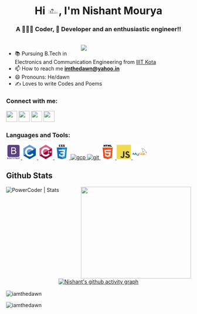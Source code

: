 <h1 align="center">Hi <img src="https://github.com/iamthedawn/content/blob/main/tenor.gif?raw=true" width="30px">, I'm Nishant Mourya</h1>
<h3 align="center">A 👨🏻‍💻 Coder, 🔗 Developer and an enthusiastic engineer!!</h3>
<br>
<img src="https://tenor.com/brXT6.gif" width="300px" align="right">

- 📚 Pursuing B.Tech in Electronics and Communication Engineering from <a href="https://iiitkota.ac.in" target="blank">IIIT Kota</a>
- 📫 How to reach me **imthedawn@yahoo.in**
- 😄 Pronouns: He/dawn
- ✍️ Loves to write Codes and Poems


<h3 align="left">Connect with me:</h3>
<p align="left">
<a href="https://linkedin.com/in/nishant-mourya-217953190" target="blank"><img src="https://img.icons8.com/doodle/48/000000/linkedin--v2.png" height="30" width="30"/></a>
<a href="https://twitter.com/nishhant__" target="blank" ><img src="https://img.icons8.com/doodle/48/000000/twitter--v1.png" height="30" width="30" /></a>
<a href="https://instagram.com/nishhant" target="blank"><img src="https://img.icons8.com/doodle/50/000000/instagram-new.png" height="30" width="30" /></a>
<a href="https://www.facebook.com/its.nishant.maurya" target="blank"><img src="https://img.icons8.com/doodle/50/000000/facebook-new.png" height="30" width="30" /></a>
</p>

<h3 align="left">Languages and Tools:</h3>
<p align="left"> <a href="https://getbootstrap.com" target="_blank"> <img src="https://raw.githubusercontent.com/devicons/devicon/master/icons/bootstrap/bootstrap-plain-wordmark.svg" alt="bootstrap" width="40" height="40"/> </a> <a href="https://www.cprogramming.com/" target="_blank"> <img src="https://raw.githubusercontent.com/devicons/devicon/master/icons/c/c-original.svg" alt="c" width="40" height="40"/> </a> <a href="https://www.w3schools.com/cpp/" target="_blank"> <img src="https://raw.githubusercontent.com/devicons/devicon/master/icons/cplusplus/cplusplus-original.svg" alt="cplusplus" width="40" height="40"/> </a> <a href="https://www.w3schools.com/css/" target="_blank"> <img src="https://raw.githubusercontent.com/devicons/devicon/master/icons/css3/css3-original-wordmark.svg" alt="css3" width="40" height="40"/> </a> <a href="https://cloud.google.com" target="_blank"> <img src="https://www.vectorlogo.zone/logos/google_cloud/google_cloud-icon.svg" alt="gcp" width="40" height="40"/> </a> <a href="https://git-scm.com/" target="_blank"> <img src="https://www.vectorlogo.zone/logos/git-scm/git-scm-icon.svg" alt="git" width="40" height="40"/> </a> <a href="https://www.w3.org/html/" target="_blank"> <img src="https://raw.githubusercontent.com/devicons/devicon/master/icons/html5/html5-original-wordmark.svg" alt="html5" width="40" height="40"/> </a> <a href="https://developer.mozilla.org/en-US/docs/Web/JavaScript" target="_blank"> <img src="https://raw.githubusercontent.com/devicons/devicon/master/icons/javascript/javascript-original.svg" alt="javascript" width="40" height="40"/> </a> <a href="https://www.mysql.com/" target="_blank"> <img src="https://raw.githubusercontent.com/devicons/devicon/master/icons/mysql/mysql-original-wordmark.svg" alt="mysql" width="40" height="40"/> </a> </p>

## Github Stats

<p> <img src="https://github-readme-stats.vercel.app/api?username=iamthedawn&show_icons=true&theme=vision-friendly-dark" alt="PowerCoder | Stats" align="left" >
 
<img src="https://github-readme-stats.vercel.app/api/top-langs/?username=iamthedawn&layout=compact&theme=vision-friendly-dark" width="300" height="250" align="right">
</p>

<div align="center">

[![Nishant's github activity graph](https://activity-graph.herokuapp.com/graph?username=iamthedawn&theme=xcode)](https://github.com/iamthedawn/github-readme-activity-graph)

</div>

<p><img align="center" src="https://github-readme-streak-stats.herokuapp.com/?user=iamthedawn&theme=vision-friendly-dark" alt="iamthedawn" /></p>

<p align="left"> <img src="https://komarev.com/ghpvc/?username=iamthedawn&label=Profile%20views&color=0e75b6&style=flat" alt="iamthedawn" /> </p>
